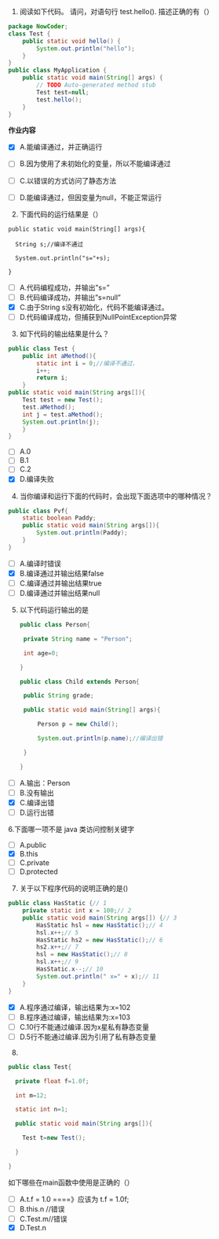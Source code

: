 1. 阅读如下代码。 请问，对语句行 test.hello(). 描述正确的有（）

```java
package NowCoder;
class Test {
	public static void hello() {
	    System.out.println("hello");
	}
}
public class MyApplication {
	public static void main(String[] args) {
		// TODO Auto-generated method stub
		Test test=null;
		test.hello();
	}
}
```

**作业内容**

- [x] A.能编译通过，并正确运行

- [ ] B.因为使用了未初始化的变量，所以不能编译通过
- [ ] C.以错误的方式访问了静态方法
- [ ] D.能编译通过，但因变量为null，不能正常运行

2. 下面代码的运行结果是（）

```
public static void main(String[] args){

  String s;//编译不通过

  System.out.println("s="+s);

}
```

- [ ] A.代码编程成功，并输出”s=”
- [ ] B.代码编译成功，并输出”s=null”
- [x] C.由于String s没有初始化，代码不能编译通过。
- [ ] D.代码编译成功，但捕获到NullPointException异常

3. 如下代码的输出结果是什么？

```java
public class Test { 
    public int aMethod(){
        static int i = 0;//编译不通过，
        i++; 
        return i;
    } 
public static void main(String args[]){
    Test test = new Test(); 
    test.aMethod(); 
    int j = test.aMethod();
    System.out.println(j);
    } 
}
```

- [ ] A.0
- [ ] B.1
- [ ] C.2
- [x] D.编译失败

4. 当你编译和运行下面的代码时，会出现下面选项中的哪种情况？

```java
public class Pvf{
    static boolean Paddy;
    public static void main(String args[]){
        System.out.println(Paddy);
    }
}
```

- [ ] A.编译时错误
- [x] B.编译通过并输出结果false
- [ ] C.编译通过并输出结果true
- [ ] D.编译通过并输出结果null

5. 以下代码运行输出的是

   ```java
   public class Person{
   
   	private String name = "Person";
   
   	int age=0;
   
   }
   
   public class Child extends Person{
   
   	public String grade;
   
   	public static void main(String[] args){
   
   		Person p = new Child();
   
   		System.out.println(p.name);//编译出错
   
   	}
   
   }
   ```

- [ ] A.输出：Person
- [ ] B.没有输出
- [x] C.编译出错
- [ ] D.运行出错

6.下面哪一项不是 java 类访问控制关键字

- [ ] A.public
- [x] B.this
- [ ] C.private
- [ ] D.protected

7. 关于以下程序代码的说明正确的是()

```java
public class HasStatic {// 1
	private static int x = 100;// 2
	public static void main(String args[]) {// 3
		HasStatic hsl = new HasStatic();// 4
		hsl.x++;// 5
		HasStatic hs2 = new HasStatic();// 6
		hs2.x++;// 7
		hsl = new HasStatic();// 8
		hsl.x++;// 9
		HasStatic.x--;// 10
		System.out.println(" x=" + x);// 11
	}
}
```

- [x] A.程序通过编译，输出结果为:x=102
- [ ] B.程序通过编译，输出结果为:x=103
- [ ] C.10行不能通过编译.因为x星私有静态变量
- [ ] D.5行不能通过编译.因为引用了私有静态变量

8. 

```java
public class Test{

  private float f=1.0f;

  int m=12;

  static int n=1;

  public static void main(String args[]){

    Test t=new Test();

  }

}
```

如下哪些在main函数中使用是正确的（）

- [ ] A.t.f = 1.0     ====》应该为 t.f = 1.0f;
- [ ] B.this.n //错误
- [ ] C.Test.m//错误
- [x] D.Test.n